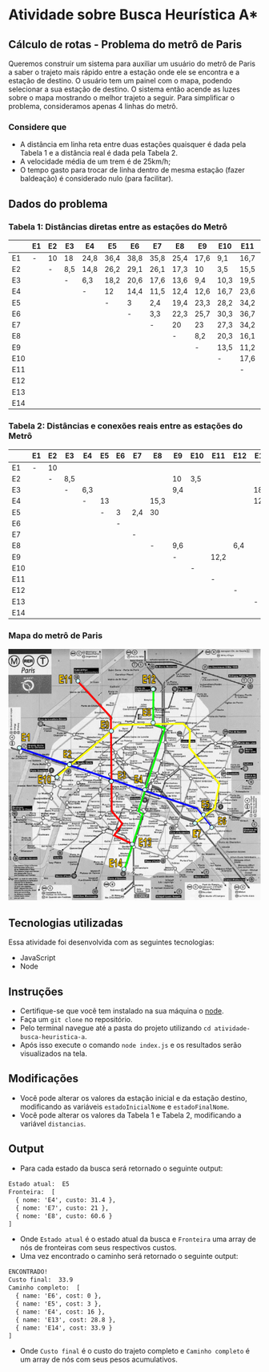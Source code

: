 # Atividade sobre Busca Heurística A\*

## Cálculo de rotas - Problema do metrô de Paris

Queremos construir um sistema para auxiliar um usuário do metrô de Paris a saber
o trajeto mais rápido entre a estação onde ele se encontra e a estação de destino. O
usuário tem um painel com o mapa, podendo selecionar a sua estação de destino. O
sistema então acende as luzes sobre o mapa mostrando o melhor trajeto a seguir.
Para simplificar o problema, consideramos apenas 4 linhas do metrô.

### Considere que

- A distância em linha reta entre duas estações quaisquer é dada pela Tabela 1 e a
  distância real é dada pela Tabela 2.
- A velocidade média de um trem é de 25km/h;
- O tempo gasto para trocar de linha dentro de mesma estação (fazer baldeação) é
  considerado nulo (para facilitar).

## Dados do problema

### Tabela 1: Distâncias diretas entre as estações do Metrô

|     | E1  | E2  | E3  | E4   | E5   | E6   | E7   | E8   | E9   | E10  | E11  | E12  | E13   | E14  |
| --- | --- | --- | --- | ---- | ---- | ---- | ---- | ---- | ---- | ---- | ---- | ---- | ----- | ---- |
| E1  | -   | 10  | 18  | 24,8 | 36,4 | 38,8 | 35,8 | 25,4 | 17,6 | 9,1  | 16,7 | 27,3 | 27,6  | 29,8 |
| E2  |     | -   | 8,5 | 14,8 | 26,2 | 29,1 | 26,1 | 17,3 | 10   | 3,5  | 15,5 | 20,9 | 19,1  | 21,8 |
| E3  |     |     | -   | 6,3  | 18,2 | 20,6 | 17,6 | 13,6 | 9,4  | 10,3 | 19,5 | 19,1 | 12,1  | 16,6 |
| E4  |     |     |     | -    | 12   | 14,4 | 11,5 | 12,4 | 12,6 | 16,7 | 23,6 | 18,6 | 10,61 | 15,4 |
| E5  |     |     |     |      | -    | 3    | 2,4  | 19,4 | 23,3 | 28,2 | 34,2 | 24,8 | 14,5  | 17,9 |
| E6  |     |     |     |      |      | -    | 3,3  | 22,3 | 25,7 | 30,3 | 36,7 | 27,6 | 15,2  | 18,2 |
| E7  |     |     |     |      |      |      | -    | 20   | 23   | 27,3 | 34,2 | 25,7 | 12,4  | 15,6 |
| E8  |     |     |     |      |      |      |      | -    | 8,2  | 20,3 | 16,1 | 6,4  | 22,7  | 27,6 |
| E9  |     |     |     |      |      |      |      |      | -    | 13,5 | 11,2 | 10,9 | 21,2  | 26,6 |
| E10 |     |     |     |      |      |      |      |      |      | -    | 17,6 | 24,2 | 18,7  | 21,2 |
| E11 |     |     |     |      |      |      |      |      |      |      | -    | 14,2 | 31,5  | 35,5 |
| E12 |     |     |     |      |      |      |      |      |      |      |      | -    | 28,8  | 33,6 |
| E13 |     |     |     |      |      |      |      |      |      |      |      |      | -     | 5,1  |
| E14 |     |     |     |      |      |      |      |      |      |      |      |      |       | -    |

### Tabela 2: Distâncias e conexões reais entre as estações do Metrô

|     | E1  | E2  | E3  | E4  | E5  | E6  | E7  | E8   | E9  | E10 | E11  | E12 | E13  | E14 |
| --- | --- | --- | --- | --- | --- | --- | --- | ---- | --- | --- | ---- | --- | ---- | --- |
| E1  | -   | 10  |     |     |     |     |     |      |     |     |      |     |      |     |
| E2  |     | -   | 8,5 |     |     |     |     |      | 10  | 3,5 |      |     |      |     |
| E3  |     |     | -   | 6,3 |     |     |     |      | 9,4 |     |      |     | 18,7 |     |
| E4  |     |     |     | -   | 13  |     |     | 15,3 |     |     |      |     | 12,8 |     |
| E5  |     |     |     |     | -   | 3   | 2,4 | 30   |     |     |      |     |      |     |
| E6  |     |     |     |     |     | -   |     |      |     |     |      |     |      |     |
| E7  |     |     |     |     |     |     | -   |      |     |     |      |     |      |     |
| E8  |     |     |     |     |     |     |     | -    | 9,6 |     |      | 6,4 |      |     |
| E9  |     |     |     |     |     |     |     |      | -   |     | 12,2 |     |      |     |
| E10 |     |     |     |     |     |     |     |      |     | -   |      |     |      |     |
| E11 |     |     |     |     |     |     |     |      |     |     | -    |     |      |     |
| E12 |     |     |     |     |     |     |     |      |     |     |      | -   |      |     |
| E13 |     |     |     |     |     |     |     |      |     |     |      |     | -    | 5,1 |
| E14 |     |     |     |     |     |     |     |      |     |     |      |     |      | -   |

### Mapa do metrô de Paris

![texto](./imagem/mapa-metro-paris.png)

## Tecnologias utilizadas

Essa atividade foi desenvolvida com as seguintes tecnologias:

- JavaScript
- Node

## Instruções

- Certifique-se que você tem instalado na sua máquina o [node](https://nodejs.org/en).
- Faça um `git clone` no repositório.
- Pelo terminal navegue até a pasta do projeto utilizando `cd atividade-busca-heuristica-a`.
- Após isso execute o comando `node index.js` e os resultados serão visualizados na tela.

## Modificações

- Você pode alterar os valores da estação inicial e da estação destino, modificando as variáveis `estadoInicialNome` e `estadoFinalNome`.
- Você pode alterar os valores da Tabela 1 e Tabela 2, modificando a variável `distancias`.

## Output

- Para cada estado da busca será retornado o seguinte output:

```
Estado atual:  E5
Fronteira:  [
  { nome: 'E4', custo: 31.4 },
  { nome: 'E7', custo: 21 },
  { nome: 'E8', custo: 60.6 }
]
```

- Onde `Estado atual` é o estado atual da busca e `Fronteira` uma array de nós de fronteiras com seus respectivos custos.
- Uma vez encontrado o caminho será retornado o seguinte output:

```
ENCONTRADO!
Custo final:  33.9
Caminho completo:  [
  { name: 'E6', cost: 0 },
  { name: 'E5', cost: 3 },
  { name: 'E4', cost: 16 },
  { name: 'E13', cost: 28.8 },
  { name: 'E14', cost: 33.9 }
]
```

- Onde `Custo final` é o custo do trajeto completo e `Caminho completo` é um array de nós com seus pesos acumulativos.
